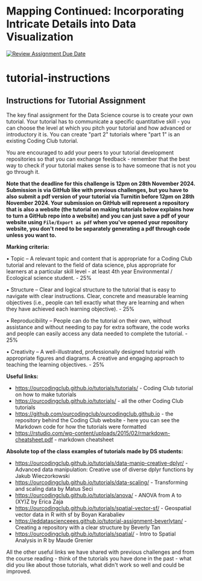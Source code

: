 # Mapping Continued: Incorporating Intricate Details into Data Visualization

[![Review Assignment Due Date](https://classroom.github.com/assets/deadline-readme-button-22041afd0340ce965d47ae6ef1cefeee28c7c493a6346c4f15d667ab976d596c.svg)](https://classroom.github.com/a/6eRt7-90)
# tutorial-instructions
## Instructions for Tutorial Assignment

The key final assignment for the Data Science course is to create your own tutorial. Your tutorial has to communicate a specific quantitative skill - you can choose the level at which you pitch your tutorial and how advanced or introductory it is. You can create "part 2" tutorials where "part 1" is an existing Coding Club tutorial.

You are encouraged to add your peers to your tutorial development repositories so that you can exchange feedback - remember that the best way to check if your tutorial makes sense is to have someone that is not you go through it.

__Note that the deadline for this challenge is 12pm on 28th November 2024. Submission is via GitHub like with previous challenges, but you have to also submit a pdf version of your tutorial via Turnitin before 12pm on 28th November 2024. Your submission on GitHub will represent a repository that is also a website (the tutorial on making tutorials below explains how to turn a GitHub repo into a website) and you can just save a pdf of your website using `File/Export as pdf` when you've opened your repository website, you don't need to be separately generating a pdf through code unless you want to.__

__Marking criteria:__

•	Topic – A relevant topic and content that is appropriate for a Coding Club tutorial and relevant to the field of data science, plus appropriate for learners at a particular skill level - at least 4th year Environmental / Ecological science student. - 25%

•	Structure – Clear and logical structure to the tutorial that is easy to navigate with clear instructions. Clear, concrete and measurable learning objectives (i.e., people can tell exactly what they are learning and when they have achieved each learning objective). - 25%

•	Reproducibility – People can do the tutorial on their own, without assistance and without needing to pay for extra software, the code works and people can easily access any data needed to complete the tutorial. - 25%

•	Creativity – A well-illustrated, professionally designed tutorial with appropriate figures and diagrams. A creative and engaging approach to teaching the learning objectives. - 25%

__Useful links:__
- https://ourcodingclub.github.io/tutorials/tutorials/ - Coding Club tutorial on how to make tutorials
- https://ourcodingclub.github.io/tutorials/ - all the other Coding Club tutorials
- https://github.com/ourcodingclub/ourcodingclub.github.io - the repository behind the Coding Club website - here you can see the Markdown code for how the tutorials were formatted
- https://rstudio.com/wp-content/uploads/2015/02/rmarkdown-cheatsheet.pdf - markdown cheatsheet

__Absolute top of the class examples of tutorials made by DS students:__
- https://ourcodingclub.github.io/tutorials/data-manip-creative-dplyr/ - Advanced data manipulation: Creative use of diverse dplyr functions by Jakub Wieczorkowski
- https://ourcodingclub.github.io/tutorials/data-scaling/ - Transforming and scaling data by Matus Seci
- https://ourcodingclub.github.io/tutorials/anova/ - ANOVA from A to (XY)Z by Erica Zaja
- https://ourcodingclub.github.io/tutorials/spatial-vector-sf/ - Geospatial vector data in R with sf by Boyan Karabaliev
- https://eddatascienceees.github.io/tutorial-assignment-beverlytan/ - Creating a repository with a clear structure by Beverly Tan
- https://ourcodingclub.github.io/tutorials/spatial/ - Intro to Spatial Analysis in R by Maude Grenier

All the other useful links we have shared with previous challenges and from the course reading - think of the tutorials you have done in the past - what did you like about those tutorials, what didn't work so well and could be improved.
